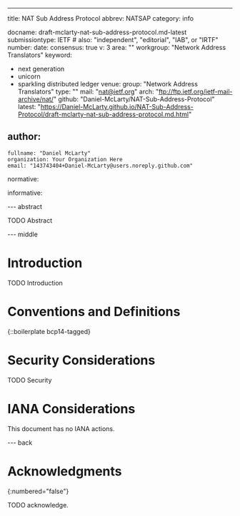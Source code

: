 ---
title: NAT Sub Address Protocol
abbrev: NATSAP
category: info

docname: draft-mclarty-nat-sub-address-protocol.md-latest
submissiontype: IETF  # also: "independent", "editorial", "IAB", or "IRTF"
number:
date:
consensus: true
v: 3
area: ""
workgroup: "Network Address Translators"
keyword:
 - next generation
 - unicorn
 - sparkling distributed ledger
venue:
  group: "Network Address Translators"
  type: ""
  mail: "nat@ietf.org"
  arch: "ftp://ftp.ietf.org/ietf-mail-archive/nat/"
  github: "Daniel-McLarty/NAT-Sub-Address-Protocol"
  latest: "https://Daniel-McLarty.github.io/NAT-Sub-Address-Protocol/draft-mclarty-nat-sub-address-protocol.md.html"

author:
 -
    fullname: "Daniel McLarty"
    organization: Your Organization Here
    email: "143743404+Daniel-McLarty@users.noreply.github.com"

normative:

informative:


--- abstract

TODO Abstract


--- middle

# Introduction

TODO Introduction


# Conventions and Definitions

{::boilerplate bcp14-tagged}


# Security Considerations

TODO Security


# IANA Considerations

This document has no IANA actions.


--- back

# Acknowledgments
{:numbered="false"}

TODO acknowledge.
